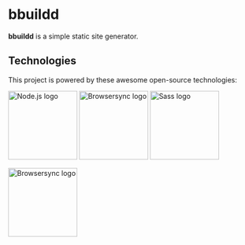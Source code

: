 # bbuildd

**bbuildd** is a simple static site generator.

## Technologies

This project is powered by these awesome open-source technologies:

<img src="https://fabianmebus.github.io/bbuildd/doc/images/Node-js_logo.svg" alt="Node.js logo" width="140" height="140">
<img src="https://fabianmebus.github.io/bbuildd/doc/images/browser-sync_logo.svg" alt="Browsersync logo" width="140" height="140">
<img src="https://fabianmebus.github.io/bbuildd/doc/images/Sass_logo.svg" alt="Sass logo" width="140" height="140">

[<img src="https://fabianmebus.github.io/bbuildd/doc/images/browser-sync_logo.svg" alt="Browsersync logo" width="140" height="140">](https://www.browsersync.io/)
